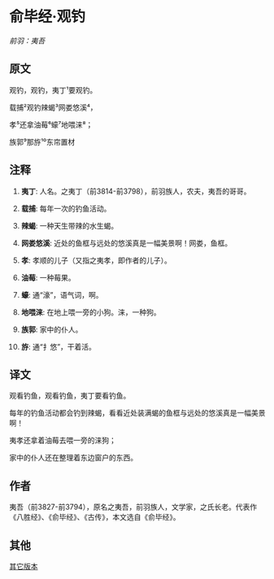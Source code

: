 # 俞毕经·观钓

_前羽：夷吾_

## 原文

观钓，观钓，夷丁¹要观钓。

载捕²观钓辣蝎³网娄悠溪⁴，

孝⁵还拿油莓⁶蠔⁷地喂涞⁸；

族郭⁹那斿¹⁰东帘置材

## 注释

1. **夷丁**: 人名。之夷丁（前3814-前3798），前羽族人，农夫，夷吾的哥哥。

2. **载捕**: 每年一次的钓鱼活动。

3. **辣蝎**: 一种天生带辣的水生蝎。

4. **网娄悠溪**: 近处的鱼框与远处的悠溪真是一幅美景啊！网娄，鱼框。

5. **孝**: 孝顺的儿子（又指之夷孝，即作者的儿子）。

6. **油莓**: 一种莓果。

7. **蠔**: 通“濠”，语气词，啊。

8. **地喂涞**: 在地上喂一旁的小狗。涞，一种狗。

9. **族郭**: 家中的仆人。

10. **斿**: 通“扌悠”，干着活。

## 译文

观看钓鱼，观看钓鱼，夷丁要看钓鱼。

每年的钓鱼活动都会钓到辣蝎，看看近处装满蝎的鱼框与远处的悠溪真是一幅美景啊！

夷孝还拿着油莓去喂一旁的涞狗；

家中的仆人还在整理着东边窗户的东西。

## 作者

夷吾（前3827-前3794），原名之夷吾，前羽族人，文学家，之氏长老。代表作《八胜经》、《俞毕经》、《古传》，本文选自《俞毕经》。

## 其他

[其它版本](./other)

